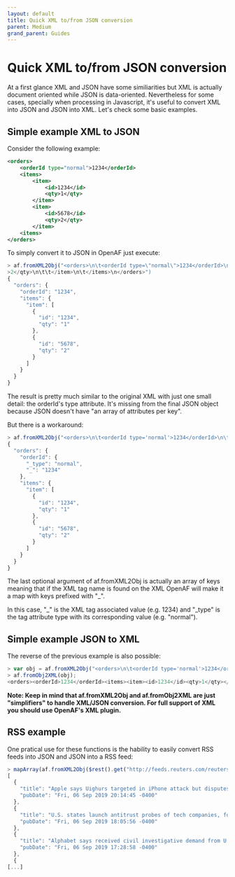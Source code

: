 ```yaml
---
layout: default
title: Quick XML to/from JSON conversion
parent: Medium
grand_parent: Guides
---
```


# Quick XML to/from JSON conversion

At a first glance XML and JSON have some similiarities but XML is actually document oriented while JSON is data-oriented. Nevertheless for some cases, specially when processing in Javascript, it's useful to convert XML into JSON and JSON into XML. Let's check some basic examples.

## Simple example XML to JSON

Consider the following example:

````xml
<orders>
    <orderId type="normal">1234</orderId>
    <items>
        <item>
            <id>1234</id>
            <qty>1</qty>
        </item>
        <item>
            <id>5678</id>
            <qty>2</qty>
        </item>
    <items>
</orders>
````

To simply convert it to JSON in OpenAF just execute:

````javascript
> af.fromXML2Obj("<orders>\n\t<orderId type=\"normal\">1234</orderId>\n\t<items>\n\t\t<item>\n\t\t\t<id>1234</id>\n\t\t\t<qty>1</qty>\n\t\t</item>\n\t\t<item>\n\t\t\t<id>5678</id>\n\t\t\t<qty
>2</qty>\n\t\t</item>\n\t</items>\n</orders>")
{
  "orders": {
    "orderId": "1234",
    "items": {
      "item": [
        {
          "id": "1234",
          "qty": "1"
        },
        {
          "id": "5678",
          "qty": "2"
        }
      ]
    }
  }
}
````

The result is pretty much similar to the original XML with just one small detail: the orderId's type attribute. It's missing from the final JSON object because JSON doesn't have "an array of attributes per key".

But there is a workaround:

````javascript
> af.fromXML2Obj("<orders>\n\t<orderId type='normal'>1234</orderId>\n\t<items>\n\t\t<item>\n\t\t\t<id>1234</id>\n\t\t\t<qty>1</qty>\n\t\t</item>\n\t\t<item>\n\t\t\t<id>5678</id>\n\t\t\t<qty>2</qty>\n\t\t</item>\n\t</items>\n</orders>", ["orderId"])
{
  "orders": {
    "orderId": {
      "_type": "normal",
      "_": "1234"
    },
    "items": {
      "item": [
        {
          "id": "1234",
          "qty": "1"
        },
        {
          "id": "5678",
          "qty": "2"
        }
      ]
    }
  }
}
````

The last optional argument of af.fromXML2Obj is actually an array of keys meaning that if the XML tag name is found on the XML OpenAF will make it a map with keys prefixed with "\_".

In this case, "\_" is the XML tag associated value (e.g. 1234) and "\_type" is the tag attribute type with its corresponding value (e.g. "normal").

## Simple example JSON to XML

The reverse of the previous example is also possible:

````javascript
> var obj = af.fromXML2Obj("<orders>\n\t<orderId type='normal'>1234</orderId>\n\t<items>\n\t\t<item>\n\t\t\t<id>1234</id>\n\t\t\t<qty>1</qty>\n\t\t</item>\n\t\t<item>\n\t\t\t<id>5678</id>\n\t\t\t<qty>2</qty>\n\t\t</item>\n\t</items>\n</orders>");
> af.fromObj2XML(obj);
<orders><orderId>1234</orderId><items><item><id>1234</id><qty>1</qty></item><item><id>5678</id><qty>2</qty></item></items></orders>
````

**Note: Keep in mind that af.fromXML2Obj and af.fromObj2XML are just "simplifiers" to handle XML/JSON conversion. For full support of XML you should use OpenAF's XML plugin.**

## RSS example

One pratical use for these functions is the hability to easily convert RSS feeds into JSON and JSON into a RSS feed:

````javascript
> mapArray(af.fromXML2Obj($rest().get("http://feeds.reuters.com/reuters/technologyNews")).rss.channel.item, ["title", "pubDate"])
[
  {
    "title": "Apple says Uighurs targeted in iPhone attack but disputes Google findings",
    "pubDate": "Fri, 06 Sep 2019 20:14:45 -0400"
  },
  {
    "title": "U.S. states launch antitrust probes of tech companies, focus on Facebook, Google",
    "pubDate": "Fri, 06 Sep 2019 18:05:56 -0400"
  },
  {
    "title": "Alphabet says received civil investigative demand from U.S. DoJ",
    "pubDate": "Fri, 06 Sep 2019 17:28:58 -0400"
  },
  {
[...]
````
